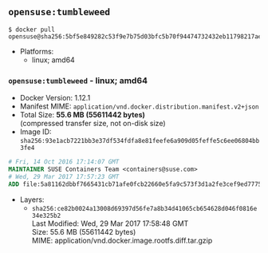 ## `opensuse:tumbleweed`

```console
$ docker pull opensuse@sha256:5bf5e849282c53f9e7b75d03bfc5b70f94474732432eb11798217aeec8f959d5
```

-	Platforms:
	-	linux; amd64

### `opensuse:tumbleweed` - linux; amd64

-	Docker Version: 1.12.1
-	Manifest MIME: `application/vnd.docker.distribution.manifest.v2+json`
-	Total Size: **55.6 MB (55611442 bytes)**  
	(compressed transfer size, not on-disk size)
-	Image ID: `sha256:93e1acb7221bb3e37df534fdfa8e81feefe6a909d05feffe5c6ee06804bb3fe4`

```dockerfile
# Fri, 14 Oct 2016 17:14:07 GMT
MAINTAINER SUSE Containers Team <containers@suse.com>
# Wed, 29 Mar 2017 17:57:23 GMT
ADD file:5a81162dbbf7665431cb71afe0fcb22660e5fa9c573f3d1a2fe3cef9ed777572 in / 
```

-	Layers:
	-	`sha256:ce82b0024a13008d69397d56fe7a8b34d41065cb654628d046f0816e34e325b2`  
		Last Modified: Wed, 29 Mar 2017 17:58:48 GMT  
		Size: 55.6 MB (55611442 bytes)  
		MIME: application/vnd.docker.image.rootfs.diff.tar.gzip
